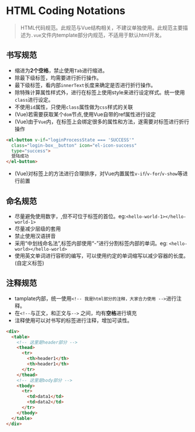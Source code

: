 # HTML Coding Notations

> HTML代码规范。此规范与Vue结构相关，不建议单独使用。此规范主要描述为`.vue`文件内template部分内规范，不适用于默认html开发。

## 书写规范

- 缩进为**2个空格**，禁止使用`Tab`进行缩进。
- 除最下级标签，均需要进行折行操作。
- 最下级标签，看内部`innerText`长度来确定是否进行折行操作。
- 除特殊计算属性样式外，进行在标签上使用style来进行设定样式。统一使用`class`进行设定。
- 不使用`id`属性，只使用`class`属性做为`css`样式的关联
- (Vue)若需要获取某个`dom`节点,使用Vue自带的ref属性进行设定
- (Vue)由于`Vue`内，在标签上会绑定很多的属性和方法，遂需要对标签进行折行操作

``` html
<el-button v-if="loginProcessState === 'SUCCESS'" 
  class="login-box__button" icon="el-icon-success"
  type="success">
  登陆成功
</el-button>
```
- (Vue)对标签上的方法进行合理排序，对Vue内置属性`v-if`/`v-for`/`v-show`等进行前置

## 命名规范

- 尽量避免使用数字，,但不可位于标签的首位。eg:`<hello-world-1></hello-world-1>`
- 尽量减少层级的套用
- 禁止使用汉语拼音
- 采用“中划线命名法”,标签内部使用“-”进行分割标签内部的单词。eg: `<hello-world></hello-world>`
- 使用英文单词进行容积的编写，可以使用约定的单词缩写以减少容器的长度。(自定义标签)

## 注释规范

- tamplate内部，统一使用`<!-- 我是html部分的注释，大家合力使用 -->`进行注释。
- 在`<!--`与正文，和正文与`-->` 之间，均有**空格**进行填充
- 注释使用可以对书写的标签进行注释，增加可读性。

``` html
<div>
  <table>
    <!-- 这里是header部分 -->
    <thead>
      <tr>
        <th>header1</th>
        <th>header1</th>
      </tr>
    </thead>
    <!-- 这里是body部分 -->
    <tbody>
      <tr>
        <td>data1</td>
        <td>data2</td>
      </tr>
    </tbody>
  </table>
</div>
```